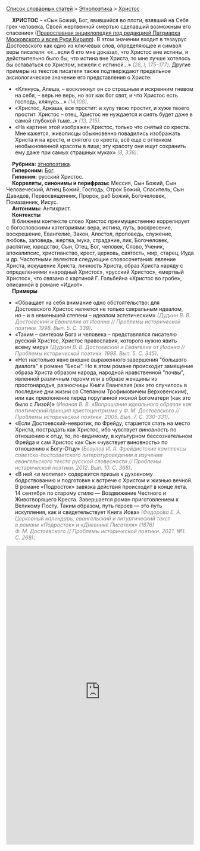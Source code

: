 <style>
st { color: Gray;
  font-style: italic;}
</style>

[Список словарных статей](https://thesaurus-dostoevsky.github.io/Thesaurus/) > [Этнопоэтика](ethnopoe.md) > [Христос](христос.md) 

&nbsp;&nbsp;&nbsp;&nbsp;**ХРИСТОС** – «Сын Божий, Бог, явившийся во плоти, взявший на Себя грех человека, Своей жертвенной смертью сделавший возможным его спасение» ([Православная энциклопедия под редакцией Патриарха Московского и всея Руси Кирилл](https://www.pravenc.ru/)). В этом значении входит в тезаурус Достоевского как одно из ключевых слов, определяющее и символ веры писателя: ««…если б кто мне доказал, что Христос вне истины, и действительно было бы, что истина вне Христа, то мне лучше хотелось бы оставаться со Христом, нежели с истиной…» <st>(28, I; 175–177)</st>. Другие примеры из текстов писателя также подтверждают предельное аксиологическое значение его представления о Христе:
* «Клянусь, Алеша, – воскликнул он со страшным и искренним гневом на себя, – верь не верь, но вот как бог свят, и что Христос есть господь, клянусь…» <st>(14,108)</st>.
* «Христос, Аркаша, все простит: и хулу твою простит, и хуже твоего простит. Христос – отец, Христос не нуждается и сиять будет даже в самой глубокой тьме…» <st>(13, 215)</st>.
* «На картине этой изображен Христос, только что снятый со креста. Мне кажется, живописцы обыкновенно повадились изображать Христа и на кресте, и снятого со креста, всё еще с оттенком необыкновенной красоты в лице; эту красоту они ищут сохранить ему даже при самых страшных муках» <st>(8, 338)</st>.  

&nbsp;&nbsp;&nbsp;&nbsp;**Рубрика:** [этнопоэтика](ethnopoe.md).  
&nbsp;&nbsp;&nbsp;&nbsp;**Гипероним:** [Бог](бог.md).  
&nbsp;&nbsp;&nbsp;&nbsp;**Гипоним:** русский Христос.  
&nbsp;&nbsp;&nbsp;&nbsp;**Корреляты, синонимы и перифразы:** Мессия, Сын Божий, Сын Человеческий, Агнец Божий, Господь, Отрок Божий, Спаситель, Сын Давидов, Первосвященник, Пророк, раб Божий, Богочеловек, Помазанник, Иисус.  
&nbsp;&nbsp;&nbsp;&nbsp;**Антонимы:** Антихрист.  
&nbsp;&nbsp;&nbsp;&nbsp;**Контексты**  
&nbsp;&nbsp;&nbsp;&nbsp;В ближнем контексте слово Христос преимущественно коррелирует с богословскими категориями: вера, истина, путь, воскресение, воскрешение, Евангелие, Закон, Апостол, проповедь, служение, любовь, заповедь, жертва, мука, страдание, лик, Богочеловек, распятие, юродство, Сын, Отец, Бог, человек, Слово, Ученик, апокалипсис, христианство, крест, церковь, святость, мир, старец, Иуда и др. Частотными являются следующие словосочетания: явление Христа, искушение Христа, личность Христа, образ Христа наряду с определениями «народный Христос», «русский Христос», «мертвый Христос», что связано с картиной Г. Гольбейна «Христос во гробе», описанной в романе «Идиот».  <br>
&nbsp;&nbsp;&nbsp;&nbsp;**Примеры**  
* «Обращает на себя внимание одно обстоятельство: для Достоевского Христос является не только сакральным идеалом, но – и в неменьшей степени – идеалом эстетическим» <st>(Дудкин В. В. Достоевский и Евангелие от Иоанна // Проблемы исторической поэтики. 1998. Вып. 5. С. 339)</st>.
* «Таким – синтезом Бога и человека – представлялся писателю русский Христос, Христос православия, которого нужно явить всему миру» <st>(Дудкин В. В. Достоевский и Евангелие от Иоанна // Проблемы исторической поэтики. 1998. Вып. 5. С. 345)</st>.
* «Нет настолько явно внешне выраженного завершения "большого диалога" в романе "Бесы". Но в этом романе происходит замещение образа Христа образом народа, народной нравственной "почвы", явленной различным героям или в образе женщины из простонародья, разносчицы Книги Евангелия (как это случилось в последние дни жизни со Степаном Трофимовичем Верховенским), или как преклонение перед поруганной иконой Богоматери (как это было с Лизой)» <st>(Иванов В. В. «Вопрошание идеального образа» как поэтический принцип христоцентризма у Ф. М. Достоевского // Проблемы исторической поэтики. 2005. Вып. 7. С. 330-331)</st>.
* «Если Достоевский-невротик, по Фрейду, старается стать на место Христа, пострадать как Христос, ибо чувствует *виновность* по отношению к отцу, то, по-видимому, в культурном бессознательном Фрейда и сам Христос как Сын «чувствует виновность» по отношению к Богу-Отцу» <st>(Есаулов И. А. Фрейдистские комплексы советско-постсоветского литературоведения в изучении евангельского текста русской словесности // Проблемы исторической поэтики. 2012. Вып. 10. С. 368)</st>.
* «В ней <*в молитве*> содержится призыв к духовному бодрствованию и подготовке к встрече с Христом и жизнью вечной. В романе «Подросток» завязка действия происходит в конце лета. 14 сентября по старому стилю — Воздвижение Честного и Животворящего Креста. Завершается роман приготовлением к Великому Посту. Таким образом, путь героев — это путь искупления, как и свидетельствует Книга Иова» <st>(Федорова Е. А. Церковный календарь, евангельский и литургический текст в романе «Подросток» и «Дневнике Писателя» (1876) Ф. М. Достоевского // Проблемы исторической поэтики. 2021. №1. С. 268)</st>.

<iframe src="https://thesaurus-dostoevsky.github.io/nk/христос.html" style="border:0px;width:100%;height:800px" allowfullscreen="true" webkitallowfullscreen="true" mozallowfullscreen="true">
